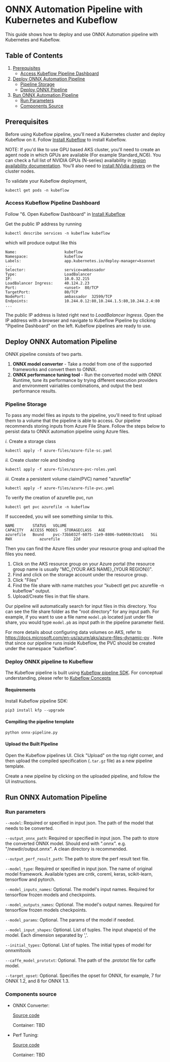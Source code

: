 # ONNX Automation Pipeline with Kubernetes and Kubeflow

This guide shows how to deploy and use ONNX Automation pipeline with Kubernetes and Kubeflow. 

## Table of Contents
1. [Prerequisites](#prerequisites)
    - [Access Kubeflow Pipeline Dashboard](#Access-Kubeflow-Pipeline-Dashboard)
2. [Deploy ONNX Automation Pipeline](#Deploy-ONNX-Automation-Pipeline)
    - [Pipeline Storage](#Pipeline-Storage)
    - [Deploy ONNX Pipeline](#Deploy-ONNX-Pipeline)
3. [Run ONNX Automation Pipeline](#Run-ONNX-Automation-Pipeline)
    - [Run Parameters](#Run-Parameters)
    - [Components Source](#Components-Source)

## Prerequisites
Before using Kubeflow pipeline, you'll need a Kubernetes cluster and deploy Kubeflow on it. Follow [Install Kubeflow](https://www.kubeflow.org/docs/azure/deploy/install-kubeflow/) to install Kubeflow.

NOTE: If you'd like to use GPU based AKS cluster, you'll need to create an agent node in which GPUs are available (For example Standard_NC6). You can check a full list of NVIDIA GPUs (N-series) availability in [region availability documentation](https://azure.microsoft.com/en-us/global-infrastructure/services/?products=virtual-machines&regions=all). You'll also need to [install NVidia drivers](https://docs.microsoft.com/en-us/azure/aks/gpu-cluster#install-nvidia-drivers) on the cluster nodes. 

To validate your Kubeflow deployment,
``` 
kubectl get pods -n kubeflow
```

### Access Kubeflow Pipeline Dashboard
Follow "6. Open Kubeflow Dashboard" in [Install Kubeflow](https://www.kubeflow.org/docs/azure/deploy/install-kubeflow/)

Get the public IP address by running 
```
kubectl describe services -n kubeflow kubeflow
```
which will produce output like this
```
Name:                     kubeflow
Namespace:                kubeflow
Labels:                   app.kubernetes.io/deploy-manager=ksonnet
...
Selector:                 service=ambassador
Type:                     LoadBalancer
IP:                       10.0.32.215
LoadBalancer Ingress:     40.124.2.23
Port:                     <unset>  80/TCP
TargetPort:               80/TCP
NodePort:                 ambassador  32599/TCP
Endpoints:                10.244.0.12:80,10.244.1.5:80,10.244.2.4:80
...
```
The public IP address is listed right next to *LoadBalancer Ingress*. Open the IP address with a browser and navigate to Kubeflow Pipeline by clicking "Pipeline Dashboard" on the left. Kubeflow pipelines are ready to use. 

## Deploy ONNX Automation Pipeline

ONNX pipeline consists of two parts. 
        
1) **ONNX model converter** - Take a model from one of the supported frameworks and convert them to ONNX.
2) **ONNX performance tuning tool** - Run the converted model with ONNX Runtime, tune its performance by trying different execution providers and environment vairiables combinations, and output the best performance results. 

### Pipeline Storage
To pass any model files as inputs to the pipeline, you'll need to first upload them to a volume that the pipeline is able to access. Our pipeline recommends storing inputs from Azure File Share. Follow the steps below to persist data to ONNX automation pipeline using Azure files. 

*i.* Create a storage class
```
kubectl apply -f azure-files/azure-file-sc.yaml
```

*ii.* Create cluster role and binding
```
kubectl apply -f azure-files/azure-pvc-roles.yaml
```
*iii.* Create a persistent volume claim(PVC) named "azurefile"
```
kubectl apply -f azure-files/azure-file-pvc.yaml
```

To verify the creation of azurefile pvc, run
```
kubectl get pvc azurefile -n kubeflow
```
If succeeded, you will see something similar to this.

```
NAME        STATUS   VOLUME                                     CAPACITY   ACCESS MODES   STORAGECLASS   AGE
azurefile   Bound    pvc-73bb032f-6075-11e9-8806-9a0060c93a61   5Gi        RWX            azurefile      22d
```

Then you can find the Azure files under your resource group and upload the files you need.

1) Click on the AKS resource group on your Azure portal (the resource group name is usually "MC_{YOUR AKS NAME}_{YOUR REGION})". 
2) Find and click on the storage account under the resource group. 
3) Click "Files"
4) Find the file share with name matches your "kubectl get pvc azurefile -n kubeflow" output. 
5) Upload/Create files in that file share.

Our pipeline will automatically search for input files in this directory. You can see the file share folder as the "root directory" for any input path. For example, if you want to use a file name `model.pb` located just under file share, you would type `model.pb` as input path in the pipeline parameter field.

For more details about configuring data volumes on AKS, refer to https://docs.microsoft.com/en-us/azure/aks/azure-files-dynamic-pv . Note that since our pipeline runs inside Kubeflow, the PVC should be created under the namespace "kubeflow". 

### Deploy ONNX pipeline to Kubeflow

The Kubeflow pipeline is built using [Kubeflow pipeline SDK](https://www.kubeflow.org/docs/pipelines/sdk/). For conceptual understanding, please refer to [Kubeflow Concepts](https://www.kubeflow.org/docs/pipelines/concepts/)

#### Requirements
Install Kubeflow pipeline SDK:
```
pip3 install kfp --upgrade
```

#### Compiling the pipeline template

```bash
python onnx-pipeline.py
```

#### Upload the Built Pipeline

Open the Kubeflow pipelines UI. Click "Upload" on the top right corner, and then upload the compiled specification (`.tar.gz` file) as a new pipeline template.

Create a new pipeline by clicking on the uploaded pipeline, and follow the UI instructions. 

## Run ONNX Automation Pipeline
### Run parameters


`--model`: Required or specified in input json. The path of the model that needs to be converted.

`--output_onnx_path`: Required or specified in input json. The path to store the converted ONNX model. Should end with ".onnx". e.g. "/newdir/output.onnx". A clean directory is recommended. 
   
`--output_perf_result_path`: The path to store the perf result text file. 

`--model_type`: Required or specified in input json. The name of original model framework. Available types are cntk, coreml, keras, scikit-learn, tensorflow and pytorch.

`--model_inputs_names`: Optional. The model's input names. Required for tensorflow frozen models and checkpoints.

`--model_outputs_names`: Optional. The model's output names. Required for tensorflow frozen models checkpoints.

`--model_params`: Optional. The params of the model if needed.

`--model_input_shapes`: Optional. List of tuples. The input shape(s) of the model. Each dimension separated by ','.

`--initial_types`: Optional. List of tuples. The initial types of model for onnxmltools

`--caffe_model_prototxt`: Optional. The path of the .prototxt file for caffe model.

`--target_opset`: Optional. Specifies the opset for ONNX, for example, 7 for ONNX 1.2, and 8 for ONNX 1.3.

### Components source
- ONNX Converter:

  [Source code](../components/onnx-converter)
  
  Container: TBD

- Perf Tuning:

  [Source code](../components/perf_tuning)

  Container: TBD
